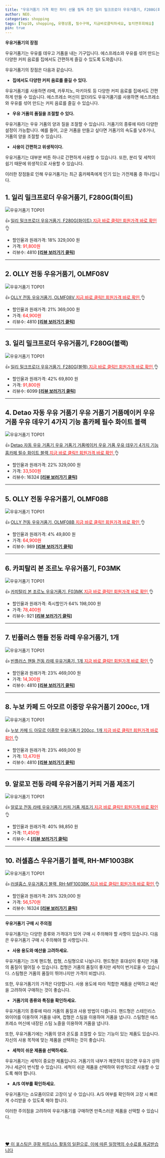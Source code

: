 ```yaml
---
title: "우유거품기 가격 확인 파티 선물 필독 추천 일리 밀크프로더 우유거품기, F280G(화이트) 비교 장점 구매가이드"
author: NEO.
categories: shopping
tags: [Top10, shopping, 유행상품, 필수구매, 지금바로클릭하세요, 놓치면후회해요]
pin: true
---
```

**우유거품기의 장점**

우유거품기는 우유를 데우고 거품을 내는 기구입니다. 에스프레소와 우유를 섞어 만드는 다양한 커피 음료를 집에서도 간편하게 즐길 수 있도록 도와줍니다.

우유거품기의 장점은 다음과 같습니다.

* **집에서도 다양한 커피 음료를 즐길 수 있다.**

우유거품기를 사용하면 라떼, 카푸치노, 마키아토 등 다양한 커피 음료를 집에서도 간편하게 만들 수 있습니다. 에스프레소 머신이 없더라도 우유거품기를 사용하면 에스프레소와 우유를 섞어 만드는 커피 음료를 즐길 수 있습니다.

* **우유 거품의 품질을 조절할 수 있다.**

우유거품기는 우유 거품의 양과 질을 조절할 수 있습니다. 거품기의 종류에 따라 다양한 설정이 가능합니다. 예를 들어, 고운 거품을 만들고 싶다면 거품기의 속도를 낮추거나, 거품의 양을 조절할 수 있습니다.

* **사용이 간편하고 위생적이다.**

우유거품기는 대부분 버튼 하나로 간편하게 사용할 수 있습니다. 또한, 분리 및 세척이 쉽기 때문에 위생적으로 사용할 수 있습니다.

이러한 장점들로 인해 우유거품기는 최근 홈카페족에게 인기 있는 가전제품 중 하나입니다.

   

## 1. 일리 밀크프로더 우유거품기, F280G(화이트)

![우유거품기 TOP01](https://thumbnail7.coupangcdn.com/thumbnails/remote/230x230ex/image/retail/images/2205419454878310-7ac92785-a699-4303-b5d5-6a4d8593bc07.jpg)


👍 [일리 밀크프로더 우유거품기, F280G(화이트) <font color=red> 지금 바로 클릭!! 회원가격 바로 확인 </font> ](https://link.coupang.com/re/AFFSDP?lptag=AF3617701&subid=GithubCoopas&pageKey=6776782529&traceid=V0-153&itemId=15925363711&vendorItemId=83132566838) 👌 


- 할인율과 원래가격: 18%  329,000   원
- 가격: <span style='color:red'>91,800원</span>
- 리뷰수: 4810  [**[리뷰 보러가기 클릭]**](https://link.coupang.com/re/AFFSDP?lptag=AF3617701&subid=GithubCoopas&pageKey=6776782529&traceid=V0-153&itemId=15925363711&vendorItemId=83132566838)

---


   

## 2. OLLY 전동 우유거품기, OLMF08V

![우유거품기 TOP01](https://thumbnail10.coupangcdn.com/thumbnails/remote/230x230ex/image/retail/images/1243042292645460-683ee955-72d7-4392-b444-1e818ae6f7b9.jpg)


👍 [OLLY 전동 우유거품기, OLMF08V <font color=red> 지금 바로 클릭!! 회원가격 바로 확인 </font> ](https://link.coupang.com/re/AFFSDP?lptag=AF3617701&subid=GithubCoopas&pageKey=5142509662&traceid=V0-153&itemId=7052477652&vendorItemId=74344770061) 👌 


- 할인율과 원래가격: 21%  369,000   원
- 가격: <span style='color:red'>64,900원</span>
- 리뷰수: 4810  [**[리뷰 보러가기 클릭]**](https://link.coupang.com/re/AFFSDP?lptag=AF3617701&subid=GithubCoopas&pageKey=5142509662&traceid=V0-153&itemId=7052477652&vendorItemId=74344770061)

---


   

## 3. 일리 밀크프로더 우유거품기, F280G(블랙)

![우유거품기 TOP01](https://thumbnail9.coupangcdn.com/thumbnails/remote/230x230ex/image/retail/images/2204495288747342-5d8f0819-7221-44e0-94be-9b1632766801.jpg)


👍 [일리 밀크프로더 우유거품기, F280G(블랙) <font color=red> 지금 바로 클릭!! 회원가격 바로 확인 </font> ](https://link.coupang.com/re/AFFSDP?lptag=AF3617701&subid=GithubCoopas&pageKey=6776782529&traceid=V0-153&itemId=15925363710&vendorItemId=83132566826) 👌 


- 할인율과 원래가격: 42%  69,800   원
- 가격: <span style='color:red'>91,800원</span>
- 리뷰수: 6099  [**[리뷰 보러가기 클릭]**](https://link.coupang.com/re/AFFSDP?lptag=AF3617701&subid=GithubCoopas&pageKey=6776782529&traceid=V0-153&itemId=15925363710&vendorItemId=83132566826)

---


   

## 4. Detao 자동 우유 거품기 우유 거품기 거품메이커 우유 거품 우유 데우기 4가지 기능 홈카페 필수 화이트 블랙

![우유거품기 TOP01](https://thumbnail7.coupangcdn.com/thumbnails/remote/230x230ex/image/vendor_inventory/2750/2715dc9364412e0a148853e52148e96956442e26578fc23a10112e1ad606.jpg)


👍 [Detao 자동 우유 거품기 우유 거품기 거품메이커 우유 거품 우유 데우기 4가지 기능 홈카페 필수 화이트 블랙 <font color=red> 지금 바로 클릭!! 회원가격 바로 확인 </font> ](https://link.coupang.com/re/AFFSDP?lptag=AF3617701&subid=GithubCoopas&pageKey=6867844314&traceid=V0-153&itemId=16419946430&vendorItemId=83625613744) 👌 


- 할인율과 원래가격: 22%  329,000   원
- 가격: <span style='color:red'>33,500원</span>
- 리뷰수: 16324  [**[리뷰 보러가기 클릭]**](https://link.coupang.com/re/AFFSDP?lptag=AF3617701&subid=GithubCoopas&pageKey=6867844314&traceid=V0-153&itemId=16419946430&vendorItemId=83625613744)

---


   

## 5. OLLY 전동 우유거품기, OLMF08B

![우유거품기 TOP01](https://thumbnail9.coupangcdn.com/thumbnails/remote/230x230ex/image/retail/images/2021/03/08/14/8/b0758808-8669-49c9-a557-64517f97ff9d.jpg)


👍 [OLLY 전동 우유거품기, OLMF08B <font color=red> 지금 바로 클릭!! 회원가격 바로 확인 </font> ](https://link.coupang.com/re/AFFSDP?lptag=AF3617701&subid=GithubCoopas&pageKey=5142509662&traceid=V0-153&itemId=7052477649&vendorItemId=74344769992) 👌 


- 할인율과 원래가격: 4%  49,800   원
- 가격: <span style='color:red'>64,900원</span>
- 리뷰수: 989  [**[리뷰 보러가기 클릭]**](https://link.coupang.com/re/AFFSDP?lptag=AF3617701&subid=GithubCoopas&pageKey=5142509662&traceid=V0-153&itemId=7052477649&vendorItemId=74344769992)

---


   

## 6. 카피탈리 본 조르노 우유거품기, F03MK

![우유거품기 TOP01](https://thumbnail7.coupangcdn.com/thumbnails/remote/230x230ex/image/retail/images/2021/06/23/16/1/ffb8e559-6c1d-491c-877e-1fb64cee7e7b.jpg)


👍 [카피탈리 본 조르노 우유거품기, F03MK <font color=red> 지금 바로 클릭!! 회원가격 바로 확인 </font> ](https://link.coupang.com/re/AFFSDP?lptag=AF3617701&subid=GithubCoopas&pageKey=5723207407&traceid=V0-153&itemId=9579416356&vendorItemId=76863999222) 👌 


- 할인율과 원래가격: 즉시할인가 64%  198,000   원
- 가격: <span style='color:red'>78,400원</span>
- 리뷰수: 921  [**[리뷰 보러가기 클릭]**](https://link.coupang.com/re/AFFSDP?lptag=AF3617701&subid=GithubCoopas&pageKey=5723207407&traceid=V0-153&itemId=9579416356&vendorItemId=76863999222)

---


   

## 7. 빈플러스 핸들 전동 라떼 우유거품기, 1개

![우유거품기 TOP01](https://thumbnail9.coupangcdn.com/thumbnails/remote/230x230ex/image/retail/images/72066956746891-b61000f7-de07-4ff4-9f39-703a7d77f874.jpg)


👍 [빈플러스 핸들 전동 라떼 우유거품기, 1개 <font color=red> 지금 바로 클릭!! 회원가격 바로 확인 </font> ](https://link.coupang.com/re/AFFSDP?lptag=AF3617701&subid=GithubCoopas&pageKey=1937935314&traceid=V0-153&itemId=3289704888&vendorItemId=71276671353) 👌 


- 할인율과 원래가격: 23%  469,000   원
- 가격: <span style='color:red'>14,300원</span>
- 리뷰수: 4810  [**[리뷰 보러가기 클릭]**](https://link.coupang.com/re/AFFSDP?lptag=AF3617701&subid=GithubCoopas&pageKey=1937935314&traceid=V0-153&itemId=3289704888&vendorItemId=71276671353)

---


   

## 8. 누보 카페 드 아모르 이중망 우유거품기 200cc, 1개

![우유거품기 TOP01](https://thumbnail7.coupangcdn.com/thumbnails/remote/230x230ex/image/retail/images/2018/01/15/17/2/6913ebd4-f52a-4bac-9aff-e108ee46bcf0.jpg)


👍 [누보 카페 드 아모르 이중망 우유거품기 200cc, 1개 <font color=red> 지금 바로 클릭!! 회원가격 바로 확인 </font> ](https://link.coupang.com/re/AFFSDP?lptag=AF3617701&subid=GithubCoopas&pageKey=60552843&traceid=V0-153&itemId=207821253&vendorItemId=3491884539) 👌 


- 할인율과 원래가격: 23%  469,000   원
- 가격: <span style='color:red'>13,470원</span>
- 리뷰수: 4810  [**[리뷰 보러가기 클릭]**](https://link.coupang.com/re/AFFSDP?lptag=AF3617701&subid=GithubCoopas&pageKey=60552843&traceid=V0-153&itemId=207821253&vendorItemId=3491884539)

---


   

## 9. 알로꼬 전동 라떼 우유거품기 커피 거품 제조기

![우유거품기 TOP01](https://thumbnail8.coupangcdn.com/thumbnails/remote/230x230ex/image/vendor_inventory/cd01/0a19a32995b66ff79c077b337868394248b4f49d39848fbf74167d7bd469.jpg)


👍 [알로꼬 전동 라떼 우유거품기 커피 거품 제조기 <font color=red> 지금 바로 클릭!! 회원가격 바로 확인 </font> ](https://link.coupang.com/re/AFFSDP?lptag=AF3617701&subid=GithubCoopas&pageKey=6647620977&traceid=V0-153&itemId=15220159396&vendorItemId=82873840381) 👌 


- 할인율과 원래가격: 40%  98,850   원
- 가격: <span style='color:red'>11,450원</span>
- 리뷰수: 4  [**[리뷰 보러가기 클릭]**](https://link.coupang.com/re/AFFSDP?lptag=AF3617701&subid=GithubCoopas&pageKey=6647620977&traceid=V0-153&itemId=15220159396&vendorItemId=82873840381)

---


   

## 10. 러셀홉스 우유거품기 블랙, RH-MF1003BK

![우유거품기 TOP01](https://thumbnail9.coupangcdn.com/thumbnails/remote/230x230ex/image/rs_quotation_api/zi10aatv/23c9ea6d74d24fe1a361a3ca58962892.jpg)


👍 [러셀홉스 우유거품기 블랙, RH-MF1003BK <font color=red> 지금 바로 클릭!! 회원가격 바로 확인 </font> ](https://link.coupang.com/re/AFFSDP?lptag=AF3617701&subid=GithubCoopas&pageKey=6546116641&traceid=V0-153&itemId=14760245278&vendorItemId=82000519409) 👌 


- 할인율과 원래가격: 28%  329,000   원
- 가격: <span style='color:red'>56,570원</span>
- 리뷰수: 16324  [**[리뷰 보러가기 클릭]**](https://link.coupang.com/re/AFFSDP?lptag=AF3617701&subid=GithubCoopas&pageKey=6546116641&traceid=V0-153&itemId=14760245278&vendorItemId=82000519409)

---
**우유거품기 구매 시 주의점**

우유거품기는 다양한 종류와 가격대가 있어 구매 시 주의해야 할 사항이 있습니다. 다음은 우유거품기 구매 시 주의해야 할 사항입니다.

* **사용 용도와 예산을 고려하세요.**

우유거품기는 크게 핸드형, 컵형, 스팀형으로 나뉩니다. 핸드형은 휴대성이 좋지만 거품의 품질이 떨어질 수 있습니다. 컵형은 거품의 품질이 좋지만 세척이 번거로울 수 있습니다. 스팀형은 거품의 품질이 뛰어나지만 가격이 비쌉니다.

또한, 우유거품기의 가격은 다양합니다. 사용 용도에 따라 적합한 제품을 선택하고 예산을 고려하여 구매하는 것이 좋습니다.

* **거품기의 종류와 특징을 확인하세요.**

우유거품기의 종류에 따라 거품의 품질과 사용 방법이 다릅니다. 핸드형은 스테인리스 와이어를 이용하여 거품을 내며, 컵형은 스팀을 이용하여 거품을 냅니다. 스팀형은 에스프레소 머신에 내장된 스팀 노즐을 이용하여 거품을 냅니다.

또한, 우유거품기에는 거품의 양과 온도를 조절할 수 있는 기능이 있는 제품도 있습니다. 자신의 사용 목적에 맞는 제품을 선택하는 것이 좋습니다.

* **세척이 쉬운 제품을 선택하세요.**

우유거품기는 세척이 중요한 제품입니다. 거품기의 내부가 깨끗하지 않으면 우유가 상하거나 세균이 번식할 수 있습니다. 세척이 쉬운 제품을 선택하여 위생적으로 사용할 수 있도록 해야 합니다.

* **A/S 여부를 확인하세요.**

우유거품기는 소모품이므로 고장이 날 수 있습니다. A/S 여부를 확인하여 고장 시 빠르게 수리받을 수 있도록 해야 합니다.

이러한 주의점을 고려하여 우유거품기를 구매하면 만족스러운 제품을 선택할 수 있습니다.<br><br><br><br><br> [ ❤  이 포스팅은 쿠팡 파트너스 활동의 일환으로, 이에 따른 일정액의 수수료를 제공받습니다](https://link.coupang.com/a/bcEFyh)